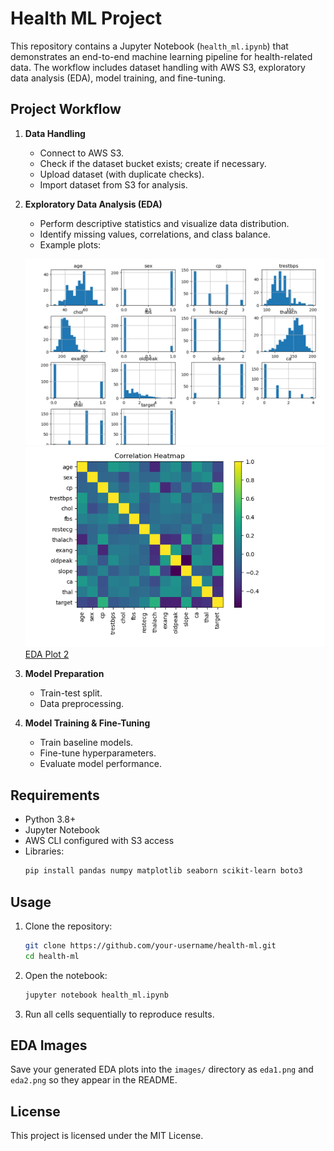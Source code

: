 # Health ML Project

This repository contains a Jupyter Notebook (`health_ml.ipynb`) that demonstrates an end-to-end machine learning pipeline for health-related data. The workflow includes dataset handling with AWS S3, exploratory data analysis (EDA), model training, and fine-tuning.

## Project Workflow

1. **Data Handling**  
   - Connect to AWS S3.
   - Check if the dataset bucket exists; create if necessary.
   - Upload dataset (with duplicate checks).
   - Import dataset from S3 for analysis.

2. **Exploratory Data Analysis (EDA)**  
   - Perform descriptive statistics and visualize data distribution.
   - Identify missing values, correlations, and class balance.
   - Example plots:

   ![EDA Plot 1](eda.png)
   ![EDA Plot 2](heatmap.png)
   [EDA Plot 2](confusion.png)

4. **Model Preparation**  
   - Train-test split.
   - Data preprocessing.

5. **Model Training & Fine-Tuning**  
   - Train baseline models.
   - Fine-tune hyperparameters.
   - Evaluate model performance.

## Requirements

- Python 3.8+
- Jupyter Notebook
- AWS CLI configured with S3 access
- Libraries:
  ```bash
  pip install pandas numpy matplotlib seaborn scikit-learn boto3
  ```

## Usage

1. Clone the repository:
   ```bash
   git clone https://github.com/your-username/health-ml.git
   cd health-ml
   ```

2. Open the notebook:
   ```bash
   jupyter notebook health_ml.ipynb
   ```

3. Run all cells sequentially to reproduce results.

## EDA Images
Save your generated EDA plots into the `images/` directory as `eda1.png` and `eda2.png` so they appear in the README.

## License
This project is licensed under the MIT License.

